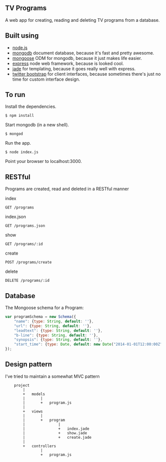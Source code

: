 ## TV Programs
  A web app for creating, reading and deleting TV programs from a database.

## Built using
  * [node.js](http://nodejs.org)
  * [mongodb](http://www.mongodb.org/) document database, because it's fast and pretty awesome.
  * [mongoose](http://mongoosejs.com/) ODM for mongodb, because it just makes life easier.
  * [express](http://expressjs.com/) node web framework, because is looked cool.
  * [jade](http://jade-lang.com) for templating, because it goes really well with express.
  * [twitter bootstrap](http://getbootstrap.com/2.3.2/) for client interfaces, because sometimes there's just no time for custom interface design.

## To run
  Install the dependencies.

    $ npm install

  Start mongodb (in a new shell).

    $ mongod

  Run the app.

    $ node index.js

  Point your browser to localhost:3000.

## RESTful
  Programs are created, read and deleted in a RESTful manner

  index

    GET /programs

  index.json

    GET /programs.json

  show

    GET /programs/:id

  create

    POST /programs/create

  delete

    DELETE /programs/:id

## Database
  The Mongoose schema for a Program:

```javascript
var programSchema = new Schema({
	"name": {type: String, default: ''},
	"url": {type: String, default: ''},
	"leadtext": {type: String, default: ''},
	"b-line": {type: String, default: ''},
	"synopsis": {type: String, default: ''},
	"start_time": {type: Date, default: new Date("2014-01-01T12:00:00Z")}
});
```

## Design pattern
  I've tried to maintain a somewhat MVC pattern

		project
			|
			+	models
			|		|
			|		+	program.js
			|
			+	views
			|		|
			|		+	program
			|				|
			|				+	index.jade
			|				+	show.jade
			|				+	create.jade
			|	
			+	controllers
					|
					+	program.js